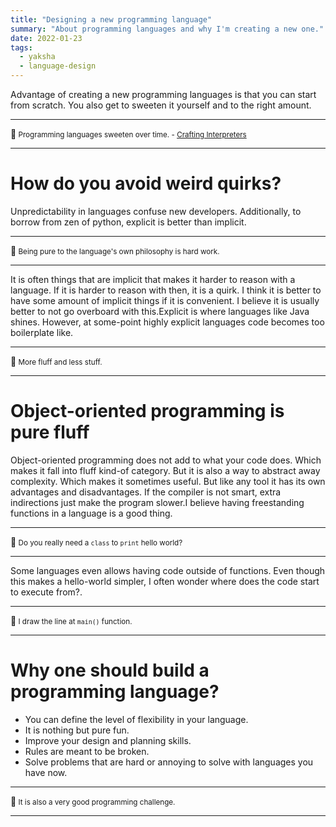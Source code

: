 ```yaml
---
title: "Designing a new programming language"
summary: "About programming languages and why I'm creating a new one."
date: 2022-01-23
tags:
  - yaksha
  - language-design
---
```


Advantage of creating a new programming languages is that you can start from scratch. You also get to sweeten it yourself and to the right amount.

---

📝<small>
Programming languages sweeten over time. - [Crafting Interpreters](https://craftinginterpreters.com/control-flow.html#design-note)
</small>

---



#  How do you avoid weird quirks?
Unpredictability in languages confuse new developers. Additionally, to borrow from zen of python, explicit is better than implicit.

---

📝<small>
Being pure to the language's own philosophy is hard work.
</small>

---

It is often things that are implicit that makes it harder to reason with a language. If it is harder to reason with then, it is a quirk. I think it is better to have some amount of implicit things if it is convenient.
I believe it is usually better to not go overboard with this.Explicit is where languages like Java shines. However, at some-point highly explicit languages code becomes too boilerplate like.

---

📝<small>
More fluff and less stuff.
</small>

---



#  Object-oriented programming is pure fluff
Object-oriented programming does not add to what your code does. Which makes it fall into fluff kind-of category. But it is also a way to abstract away complexity. Which makes it sometimes useful. But like any tool it has its own advantages and disadvantages. If the compiler is not smart, extra indirections just make the program slower.I believe having freestanding functions in a language is a good thing.

---

📝<small>
Do you really need a `class` to `print` hello world?
</small>

---

Some languages even allows having code outside of functions. Even though this makes a hello-world simpler, I often wonder where does the code start to execute from?.

---

📝<small>
I draw the line at `main()` function.
</small>

---



#  Why one should build a programming language?
* You can define the level of flexibility in your language.
* It is nothing but pure fun.
* Improve your design and planning skills.
* Rules are meant to be broken.
* Solve problems that are hard or annoying to solve with languages you have now.

---

📝<small>
It is also a very good programming challenge.
</small>

---

